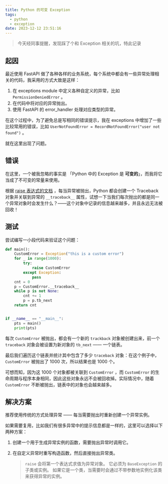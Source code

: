 ```yaml
---
title: Python 的可变 Exception
tags:
  - python
  - exception
date: 2023-12-12 23:51:16
---
```


> 今天经同事提醒，发现踩了个和 Exception 相关的坑，特此记录

<!-- more -->

## 起因

最近使用 FastAPI 做了各种各样的业务系统，每个系统中都会有一些异常处理相关的代码，我采用的方式大致是这样：

1. 在 exceptions module 中定义各种自定义的异常，比如 `PermissionDeniedError` 。
2. 在代码中将对应的异常抛出。
3. 使用 FastAPI 的 error_handler 处理对应类型的异常。

在这个过程中，为了避免总是写相同的错误提示，我在 exceptions 中增加了一些比较常用的错误，比如 `UserNotFoundError = RecordNotFoundError("user not found")` 。

就在这里出现了问题。

## 错误

在这里，一个被我忽略的事实是 「Python 中的 Exception 是 **可变的**」，而我将它当成了不可变的常量来使用。

根据 [raise 表达式的文档](https://docs.python.org/zh-cn/3/reference/simple_stmts.html#the-raise-statement) ，每当异常被抛出，Python 都会创建一个 Traceback 对象并关联到异常的 `__traceback__` 属性，试想一下当我们每次抛出的都是同一个异常对象时会发生什么？——这个对象中记录的信息越来越多，并且永远无法被回收！

## 测试

尝试编写一小段代码来验证这个问题：

```python
def main():
    CustomError = Exception("this is a custom error")
    for _ in range(1000):
        try:
            raise CustomError
        except Exception:
            pass
    cnt = 0
    p = CustomError.__traceback__
    while p is not None:
        cnt += 1
        p = p.tb_next
    return cnt


if __name__ == "__main__":
    pts = main()
    print(pts)
```

每次 `CustomError` 被抛出，都会有一个新的 `trackback` 对象被创建出来，前一个 `traceback` 对象会被设置为新对象的 `tb_next` —— 一个链表。

最后我们遍历这个链表并统计其中包含了多少 `traceback` 对象：在这个例子中， `CustomError` 被抛出了 1000 次，所以结果也是 1000 个。

可想而知，因为这 1000 个对象都被关联到 `CustomError` ，而 `CustomError` 的生命周期与程序本身相同，因此这些对象永远不会被回收掉。实际情况中，随着 `CustomError` 不断被抛出，链表中的对象也会越来越多。

## 解决方案

推荐使用传统的方式处理异常 —— 每当需要抛出时重新创建一个异常实例。

如果需要复用，比如我们有很多异常中的提示信息都是一样的，这里可以选择以下两种方案：

1. 创建一个用于生成异常实例的函数，需要抛出异常时调用它。
2. 在自定义异常时重写构造函数，然后直接抛出异常类。

	> `raise` 会将第一个表达式求值为异常对象。 它必须为 `BaseException` 的子类或实例。 如果它是一个类，当需要时会通过不带参数地实例化该类来获得异常的实例。
